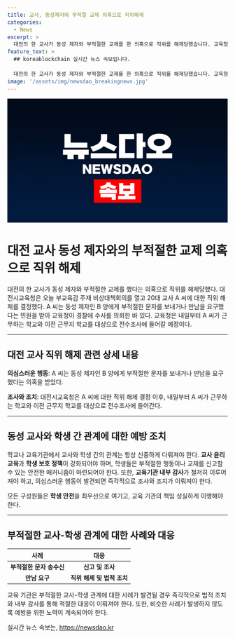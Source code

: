 ```yaml
---
title: 교사, 동성제자와 부적절 교제 의혹으로 직위해제
categories:
  - News
excerpt: >
  대전의 한 교사가 동성 제자와 부적절한 교제를 한 의혹으로 직위를 해제당했습니다. 교육청은 20대 교사 A씨의 동성 제자 B양에 대한 부적절한 문자 및 만남 요구 민원을 받고 경찰에 수사를 의뢰했습니다. A씨가 근무하는 학교와 이전 근무지 학교에 대한 전수조사가 내일부터 시작될 예정입니다. (150자)
feature_text: >
  ## koreablockchain 실시간 뉴스 속보입니다.

  대전의 한 교사가 동성 제자와 부적절한 교제를 한 의혹으로 직위를 해제당했습니다. 교육청은 20대 교사 A씨의 동성 제자 B양에 대한 부적절한 문자 및 만남 요구 민원을 받고 경찰에 수사를 의뢰했습니다. A씨가 근무하는 학교와 이전 근무지 학교에 대한 전수조사가 내일부터 시작될 예정입니다. (150자)
image: '/assets/img/newsdao_breakingnews.jpg'
---
```


<p><img src="/assets/img/newsdao_breakingnews.jpg" alt="koreablockchain 속보" /></p>

<h1>대전 교사 동성 제자와의 부적절한 교제 의혹으로 직위 해제</h1>

<p data-ke-size="size16">대전의 한 교사가 동성 제자와 부적절한 교제를 했다는 의혹으로 직위를 해제당했다. 대전시교육청은 오늘 부교육감 주재 비상대책회의를 열고 20대 교사 A 씨에 대한 직위 해제를 결정했다. A 씨는 동성 제자인 B 양에게 부적절한 문자를 보내거나 만남을 요구했다는 민원을 받아 교육청이 경찰에 수사를 의뢰한 바 있다. 교육청은 내일부터 A 씨가 근무하는 학교와 이전 근무지 학교를 대상으로 전수조사에 들어갈 예정이다.</p>

<hr>

<h2 data-ke-size="size26">대전 교사 직위 해제 관련 상세 내용</h2>

<p data-ke-size="size16"><b>의심스러운 행동</b>: A 씨는 동성 제자인 B 양에게 부적절한 문자를 보내거나 만남을 요구했다는 의혹을 받았다.</p>

<p data-ke-size="size16"><b>조사와 조치</b>: 대전시교육청은 A 씨에 대한 직위 해제 결정 이후, 내일부터 A 씨가 근무하는 학교와 이전 근무지 학교를 대상으로 전수조사에 들어간다.</p>

<hr>

<h2 data-ke-size="size26">동성 교사와 학생 간 관계에 대한 예방 조치</h2>

<p data-ke-size="size16">학교나 교육기관에서 교사와 학생 간의 관계는 항상 신중하게 다뤄져야 한다. <b>교사 윤리 교육</b>과 <b>학생 보호 정책</b>이 강화되어야 하며, 학생들은 부적절한 행동이나 교제를 신고할 수 있는 안전한 매커니즘이 마련되어야 한다. 또한, <b>교육기관 내부 감사</b>가 철저히 이루어져야 하고, 의심스러운 행동이 발견되면 즉각적으로 조사와 조치가 이뤄져야 한다.</p>

<p data-ke-size="size16">모든 구성원들은 <b>학생 안전</b>을 최우선으로 여기고, 교육 기관의 책임 성실하게 이행해야 한다.</p>

<hr>

<h2 data-ke-size="size26">부적절한 교사-학생 관계에 대한 사례와 대응</h2>

<table>
    <thead>
        <tr>
            <th style="text-align: center;">사례</th>
            <th style="text-align: center;">대응</th>
        </tr>
    </thead>
    <tbody>
        <tr>
            <td style="text-align: center; height: 17px;"><b>부적절한 문자 송수신</b></td>
            <td style="text-align: center; height: 17px;"><b>신고 및 조사</b></td>
        </tr>
        <tr>
            <td style="text-align: center; height: 17px;"><b>만남 요구</b></td>
            <td style="text-align: center; height: 17px;"><b>직위 해제 및 법적 조치</b></td>
        </tr>
    </tbody>
</table>

<p data-ke-size="size16">교육 기관은 부적절한 교사-학생 관계에 대한 사례가 발견될 경우 즉각적으로 법적 조치와 내부 감사를 통해 적절한 대응이 이뤄져야 한다. 또한, 비슷한 사례가 발생하지 않도록 예방을 위한 노력이 계속되어야 한다.</p>
실시간 뉴스 속보는, <a href="https://newsdao.kr" rel="dofollow">https://newsdao.kr</a>


